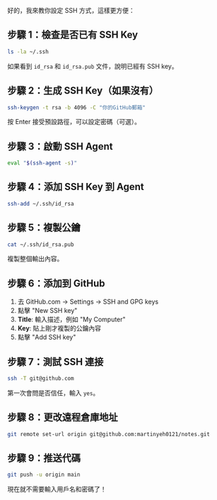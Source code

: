 好的，我來教你設定 SSH 方式，這樣更方便：

## 步驟 1：檢查是否已有 SSH Key

```bash
ls -la ~/.ssh
```

如果看到 `id_rsa` 和 `id_rsa.pub` 文件，說明已經有 SSH key。

## 步驟 2：生成 SSH Key（如果沒有）

```bash
ssh-keygen -t rsa -b 4096 -C "你的GitHub郵箱"
```

按 Enter 接受預設路徑，可以設定密碼（可選）。

## 步驟 3：啟動 SSH Agent

```bash
eval "$(ssh-agent -s)"
```

## 步驟 4：添加 SSH Key 到 Agent

```bash
ssh-add ~/.ssh/id_rsa
```

## 步驟 5：複製公鑰

```bash
cat ~/.ssh/id_rsa.pub
```

複製整個輸出內容。

## 步驟 6：添加到 GitHub

1. 去 GitHub.com → Settings → SSH and GPG keys
2. 點擊 "New SSH key"
3. **Title**: 輸入描述，例如 "My Computer"
4. **Key**: 貼上剛才複製的公鑰內容
5. 點擊 "Add SSH key"

## 步驟 7：測試 SSH 連接

```bash
ssh -T git@github.com
```

第一次會問是否信任，輸入 `yes`。

## 步驟 8：更改遠程倉庫地址

```bash
git remote set-url origin git@github.com:martinyeh0121/notes.git
```

## 步驟 9：推送代碼

```bash
git push -u origin main
```

現在就不需要輸入用戶名和密碼了！